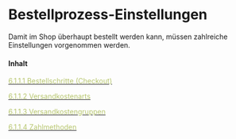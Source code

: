 # Bestellprozess-Einstellungen

Damit im Shop überhaupt bestellt werden kann, müssen zahlreiche Einstellungen vorgenommen werden.

#### Inhalt

[<span style="color:#B7C66E">6.1.1.1 Bestellschritte (Checkout)</span>](bestellschritte_checkout.md)

[<span style="color:#B7C66E">6.1.1.2 Versandkostenarts</span>](versandkostenart.md)

[<span style="color:#B7C66E">6.1.1.3 Versandkostengruppen</span>](versandkostengruppen.md)

[<span style="color:#B7C66E">6.1.1.4 Zahlmethoden</span>](zahlmethoden.md)